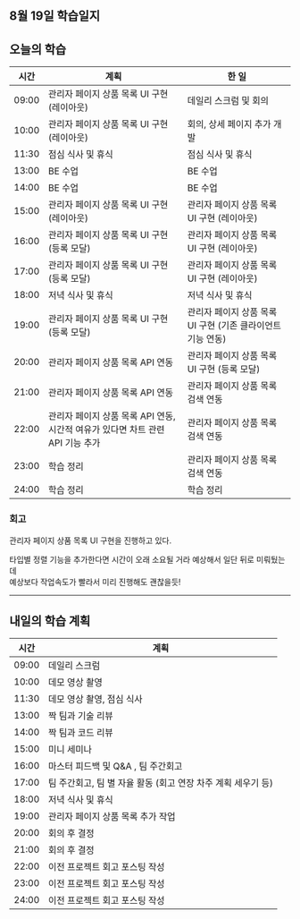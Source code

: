 ## 8월 19일 학습일지

## 오늘의 학습

| 시간  | 계획                                                                           | 한 일                                                       |
| ----- | ------------------------------------------------------------------------------ | ----------------------------------------------------------- |
| 09:00 | 관리자 페이지 상품 목록 UI 구현 (레이아웃)                                     | 데일리 스크럼 및 회의                                       |
| 10:00 | 관리자 페이지 상품 목록 UI 구현 (레이아웃)                                     | 회의, 상세 페이지 추가 개발                                 |
| 11:30 | 점심 식사 및 휴식                                                              | 점심 식사 및 휴식                                           |
| 13:00 | BE 수업                                                                        | BE 수업                                                     |
| 14:00 | BE 수업                                                                        | BE 수업                                                     |
| 15:00 | 관리자 페이지 상품 목록 UI 구현 (레이아웃)                                     | 관리자 페이지 상품 목록 UI 구현 (레이아웃)                  |
| 16:00 | 관리자 페이지 상품 목록 UI 구현 (등록 모달)                                    | 관리자 페이지 상품 목록 UI 구현 (레이아웃)                  |
| 17:00 | 관리자 페이지 상품 목록 UI 구현 (등록 모달)                                    | 관리자 페이지 상품 목록 UI 구현 (레이아웃)                  |
| 18:00 | 저녁 식사 및 휴식                                                              | 저녁 식사 및 휴식                                           |
| 19:00 | 관리자 페이지 상품 목록 UI 구현 (등록 모달)                                    | 관리자 페이지 상품 목록 UI 구현 (기존 클라이언트 기능 연동) |
| 20:00 | 관리자 페이지 상품 목록 API 연동                                               | 관리자 페이지 상품 목록 UI 구현 (등록 모달)                 |
| 21:00 | 관리자 페이지 상품 목록 API 연동                                               | 관리자 페이지 상품 목록 검색 연동                           |
| 22:00 | 관리자 페이지 상품 목록 API 연동, 시간적 여유가 있다면 차트 관련 API 기능 추가 | 관리자 페이지 상품 목록 검색 연동                           |
| 23:00 | 학습 정리                                                                      | 관리자 페이지 상품 목록 검색 연동                           |
| 24:00 | 학습 정리                                                                      | 학습 정리                                                   |

### 회고

관리자 페이지 상품 목록 UI 구현을 진행하고 있다.

타입별 정렬 기능을 추가한다면 시간이 오래 소요될 거라 예상해서 일단 뒤로 미뤄뒀는데  
예상보다 작업속도가 빨라서 미리 진행해도 괜찮을듯!

---

## 내일의 학습 계획

| 시간  | 계획                                                         |
| ----- | ------------------------------------------------------------ |
| 09:00 | 데일리 스크럼                                                |
| 10:00 | 데모 영상 촬영                                               |
| 11:30 | 데모 영상 촬영, 점심 식사                                    |
| 13:00 | 짝 팀과 기술 리뷰                                            |
| 14:00 | 짝 팀과 코드 리뷰                                            |
| 15:00 | 미니 세미나                                                  |
| 16:00 | 마스터 피드백 및 Q&A , 팀 주간회고                           |
| 17:00 | 팀 주간회고, 팀 별 자율 활동 (회고 연장 차주 계획 세우기 등) |
| 18:00 | 저녁 식사 및 휴식                                            |
| 19:00 | 관리자 페이지 상품 목록 추가 작업                            |
| 20:00 | 회의 후 결정                                                 |
| 21:00 | 회의 후 결정                                                 |
| 22:00 | 이전 프로젝트 회고 포스팅 작성                               |
| 23:00 | 이전 프로젝트 회고 포스팅 작성                               |
| 24:00 | 이전 프로젝트 회고 포스팅 작성                               |
